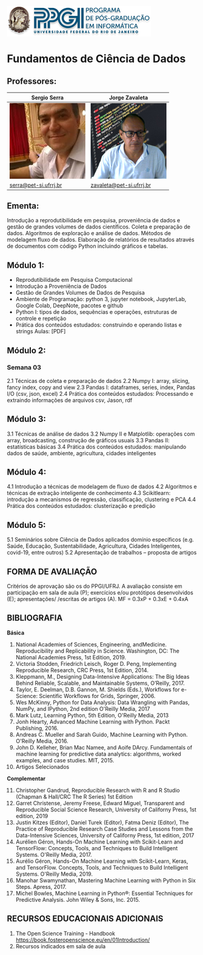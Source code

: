 ![PPGI_UFRJ](imagens/ppgi-ufrj.png)
# Fundamentos de Ciência de Dados

## Professores:

Sergio Serra                  | Jorge Zavaleta
------------------------------|--------------------------------|
 ![serra](imagens/serra.png) | ![Zavaleta](imagens/zavaleta.png)
[serra@pet-si.ufrrj.br](mailto:serra@pet-si.ufrrj.br) | [zavaleta@pet-si.ufrrj.br](zavaleta@pet-si.ufrrj.br)

## Ementa:
Introdução a reprodutibilidade em pesquisa, proveniência de dados e gestão de grandes volumes de dados científicos. Coleta e preparação de dados. Algoritmos de exploração e análise de dados. Métodos de modelagem fluxo de dados. Elaboração de relatórios de resultados através de documentos com código Python incluindo gráficos e tabelas.


## Módulo 1:

- Reprodutibilidade em Pesquisa Computacional
- Introdução a Proveniência de Dados
- Gestão de Grandes Volumes de Dados de Pesquisa
- Ambiente de Programação: python 3, jupyter notebook, JupyterLab, Google Colab, DeepNote, pacotes e github
- Python I: tipos de dados, sequências e operações, estruturas de controle e repetição
- Prática dos conteúdos estudados: construindo e operando listas e strings
Aulas: [PDF]
## Módulo 2:

### Semana 03
2.1	Técnicas de coleta e preparação de dados
2.2	Numpy I: array, slicing, fancy index, copy and view
2.3	Pandas I: dataframes, series, index, Pandas I/O (csv, json, excel)
2.4	Prática dos conteúdos estudados: Processando e extraindo informações de arquivos csv, Jason, rdf

## Módulo 3:

3.1	Técnicas de análise de dados
3.2	Numpy II e Matplotlib: operações com array, broadcasting, construção de gráficos usuais
3.3	Pandas II: estatísticas básicas
3.4	Prática dos conteúdos estudados: manipulando dados de saúde, ambiente, agricultura, cidades inteligentes

## Módulo 4:

4.1	Introdução a técnicas de modelagem de fluxo de dados
4.2	Algoritmos e técnicas de extração inteligente de conhecimento
4.3	Scikitlearn:  introdução a mecanismos de regressão, classificação, clustering e PCA
4.4	Prática dos conteúdos estudados: clusterização e predição

## Módulo 5:

5.1	Seminários sobre Ciência de Dados aplicados domínio específicos (e.g. Saúde, Educação, Sustentabilidade, Agricultura, Cidades Inteligentes, covid-19, entre outros)
5.2	Apresentação de trabalhos – proposta de artigos

## FORMA DE AVALIAÇÃO

Critérios de aprovação são os do PPGI/UFRJ. A avaliação consiste em participação em sala de aula (P); exercícios e/ou protótipos desenvolvidos (E); apresentações/ /escritas de artigos (A).
	MF = 0.3xP + 0.3xE + 0.4xA

## BIBLIOGRAFIA
**Básica**
1. National Academies of Sciences, Engineering, andMedicine. Reproducibility and Replicability in Science. Washington, DC: The National Academies Press, 1st Edition, 2019.
2. Victoria Stodden, Friedrich Leisch, Roger D. Peng, Implementing Reproducible Research, CRC Press, 1st Edition, 2014.
3. Kleppmann, M., Designing Data-Intensive Applications: The Big Ideas Behind Reliable, Scalable, and Maintainable Systems, O’Reilly, 2017.
4. Taylor, E. Deelman, D.B. Gannon, M. Shields (Eds.), Workflows for e-Science: Scientific Workflows for Grids, Springer, 2006.
5. Wes McKinny, Python for Data Analysis: Data Wrangling with Pandas, NumPy, and IPython, 2nd edition O'Reilly Media, 2017
6. Mark Lutz, Learning Python, 5th Edition, O'Reilly Media, 2013
7. Jonh Hearty, Advanced Machine Learning with Python. Packt Publishing, 2016.
8. Andreas C. Mueller and Sarah Guido, Machine Learning with Python. O'Reilly Media, 2016.
9. John D. Kelleher, Brian Mac Namee, and Aoife DArcy. Fundamentals of machine learning for predictive data analytics: algorithms, worked examples, and case studies. MIT, 2015.
10. Artigos Selecionados


**Complementar**

11. Christopher Gandrud, Reproducible Research with R and R Studio (Chapman & Hall/CRC The R Series) 1st Edition
12. Garret Christense, Jeremy Freese, Edward Miguel, Transparent and Reproducible Social Science Research, University of Californy Press, 1st edition, 2019
13. Justin Kitzes (Editor), Daniel Turek (Editor), Fatma Deniz (Editor), The Practice of Reproducible Research Case Studies and Lessons from the Data-Intensive Sciences, University of Californy Press, 1st edition, 2017
14. Aurélien Géron, Hands-On Machine Learning with Scikit-Learn and TensorFlow: Concepts, Tools, and Techniques to Build Intelligent Systems. O'Reilly Media, 2017.
15. Aurélio Géron, Hands-On Machine Learning with Scikit-Learn, Keras, and TensorFlow. Concepts, Tools, and Techniques to Build Intelligent Systems. O'Reilly Media, 2019.
16. Manohar Swamynathan, Mastering Machine Learning with Python in Six Steps. Apress, 2017.
17. Michel Bowles, Machine Learning in Python®: Essential Techniques for Predictive Analysis. John Wiley & Sons, Inc. 2015.

## RECURSOS EDUCACIONAIS ADICIONAIS

1. The Open Science Training - Handbook https://book.fosteropenscience.eu/en/01Introduction/
2. Recursos indicados em sala de aula
